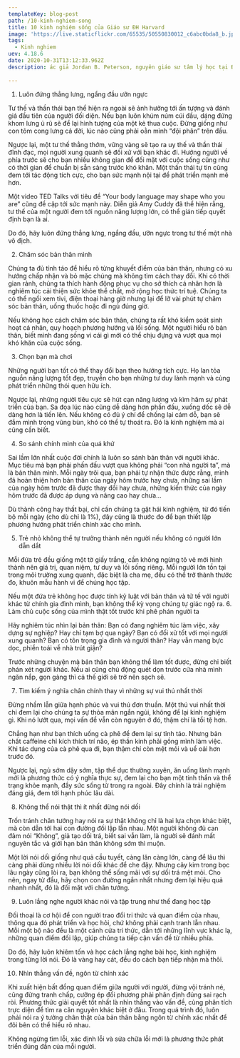 ```yaml
---
templateKey: blog-post
path: /10-kinh-nghiem-song
title: 10 kinh nghiệm sống của Giáo sư ĐH Harvard
image: 'https://live.staticflickr.com/65535/50550830012_c6abc0bda8_b.jpg' 
tags:
  - Kinh nghiem
uev: 4.18.6
date: 2020-10-31T13:12:33.962Z
description: ác giả Jordan B. Peterson, nguyên giáo sư tâm lý học tại Đại học Harvard, đã chia sẻ rằng, với kinh nghiệm sống đúng đắn, con người sẽ tìm thấy sức mạnh nội tại.
 
---
```



1. Luôn đứng thẳng lưng, ngẩng đầu ưỡn ngực

Tư thế và thần thái bạn thể hiện ra ngoài sẽ ảnh hưởng tới ấn tượng và đánh giá đầu tiên của người đối diện. Nếu bạn luôn khúm núm cúi đầu, dáng đứng khom lưng ủ rũ sẽ để lại hình tượng của một kẻ thua cuộc. Đừng giống như con tôm cong lưng cả đời, lúc nào cũng phải oằn mình “đội phân” trên đầu.

Ngược lại, một tư thế thẳng thớm, vững vàng sẽ tạo ra uy thế và thần thái đĩnh đạc, mọi người xung quanh sẽ đối xử với bạn khác đi. Hướng người về phía trước sẽ cho bạn nhiều không gian để đối mặt với cuộc sống cũng như có thời gian để chuẩn bị sẵn sàng trước khó khăn. Một thần thái tự tin cũng đem tới tác động tích cực, cho bạn sức mạnh nội tại để phát triển mạnh mẽ hơn.

Một video TED Talks với tiêu đề “Your body language may shape who you are” cũng đề cập tới sức mạnh này. Diễn giả Amy Cuddy đã thể hiện rằng, tư thế của một người đem tới nguồn năng lượng lớn, có thể gián tiếp quyết định bạn là ai.

Do đó, hãy luôn đứng thẳng lưng, ngẩng đầu, ưỡn ngực trong tư thế một nhà vô địch.

2. Chăm sóc bản thân mình

Chúng ta đủ tỉnh táo để hiểu rõ từng khuyết điểm của bản thân, nhưng có xu hướng chấp nhận và bỏ mặc chúng mà không tìm cách thay đổi. Khi có thời gian rảnh, chúng ta thích hành động phục vụ cho sở thích cá nhân hơn là nghiêm túc cải thiện sức khỏe thể chất, mở rộng học thức trí tuệ. Chúng ta có thể ngồi xem tivi, điện thoại hàng giờ nhưng lại để lỡ vài phút tự chăm sóc bản thân, uống thuốc hoặc đi ngủ đúng giờ.

Nếu không học cách chăm sóc bản thân, chúng ta rất khó kiểm soát sinh hoạt cá nhân, quy hoạch phương hướng và lối sống. Một người hiểu rõ bản thân, biết mình đang sống vì cái gì mới có thể chịu đựng và vượt qua mọi khó khăn của cuộc sống.

3. Chọn bạn mà chơi

Những người bạn tốt có thể thay đổi bạn theo hướng tích cực. Họ lan tỏa nguồn năng lượng tốt đẹp, truyền cho bạn những tư duy lành mạnh và cùng phát triển những thói quen hữu ích.

Ngược lại, những người tiêu cực sẽ hút cạn năng lượng và kìm hãm sự phát triển của bạn. Sa đọa lúc nào cũng dễ dàng hơn phấn đấu, xuống dốc sẽ dễ dàng hơn là tiến lên. Nếu không có đủ ý chí để chống lại cám dỗ, bạn sẽ đắm mình trong vũng bùn, khó có thể tự thoát ra. Đó là kinh nghiệm mà ai cũng cần biết.

4. So sánh chính mình của quá khứ

Sai lầm lớn nhất cuộc đời chính là luôn so sánh bản thân với người khác. Mục tiêu mà bạn phải phấn đấu vượt qua không phải “con nhà người ta”, mà là bản thân mình. Mỗi ngày trôi qua, bạn phải tự nhận thức được rằng, mình đã hoàn thiện hơn bản thân của ngày hôm trước hay chưa, những sai lầm của ngày hôm trước đã được thay đổi hay chưa, những kiến thức của ngày hôm trước đã được áp dụng và nâng cao hay chưa…

Dù thành công hay thất bại, chỉ cần chúng ta gặt hái kinh nghiệm, từ đó tiến bộ mỗi ngày (cho dù chỉ là 1%), đây cũng là thước đo để bạn thiết lập phương hướng phát triển chính xác cho mình.

5. Trẻ nhỏ không thể tự trưởng thành nên người nếu không có người lớn dẫn dắt

Mỗi đứa trẻ đều giống một tờ giấy trắng, cần không ngừng tô vẽ mới hình thành nên giá trị, quan niệm, tư duy và lối sống riêng. Mỗi người lớn tồn tại trong môi trường xung quanh, đặc biệt là cha mẹ, đều có thể trở thành thước đo, khuôn mẫu hành vi để chúng học tập.

Nếu một đứa trẻ không học được tính kỷ luật với bản thân và tử tế với người khác từ chính gia đình mình, bạn không thể kỳ vọng chúng tự giác ngộ ra.
6. Làm chủ cuộc sống của mình thật tốt trước khi phê phán người ta

Hãy nghiêm túc nhìn lại bản thân: Bạn có đang nghiêm túc làm việc, xây dựng sự nghiệp? Hay chỉ tạm bợ qua ngày? Bạn có đối xử tốt với mọi người xung quanh? Bạn có tôn trọng gia đình và người thân? Hay vẫn mang bực dọc, phiền toái về nhà trút giận?

Trước những chuyện mà bản thân bạn không thể làm tốt được, đừng chỉ biết phán xét người khác. Nếu ai cũng chủ động quét dọn trước cửa nhà mình ngăn nắp, gọn gàng thì cả thế giới sẽ trở nên sạch sẽ.

7. Tìm kiếm ý nghĩa chân chính thay vì những sự vui thú nhất thời

Đừng nhầm lẫn giữa hạnh phúc và vui thú đơn thuần. Một thú vui nhất thời chỉ đem lại cho chúng ta sự thỏa mãn ngắn ngủi, không để lại kinh nghiệm gì. Khi nó lướt qua, mọi vấn đề vẫn còn nguyên ở đó, thậm chí là tồi tệ hơn.

Chẳng hạn như bạn thích uống cà phê để đem lại sự tỉnh táo. Nhưng bản chất caffeine chỉ kích thích trí não, ép thần kinh phải gồng mình làm việc. Khi tác dụng của cà phê qua đi, bạn thậm chí còn mệt mỏi và uể oải hơn trước đó.

Ngược lại, ngủ sớm dậy sớm, tập thể dục thường xuyên, ăn uống lành mạnh mới là phương thức có ý nghĩa thực sự, đem lại cho bạn một tinh thần và thể trạng khỏe mạnh, đầy sức sống từ trong ra ngoài. Đây chính là trải nghiệm đáng giá, đem tới hạnh phúc lâu dài.

8. Không thể nói thật thì ít nhất đừng nói dối

Trốn tránh chân tướng hay nói ra sự thật không chỉ là hai lựa chọn khác biệt, mà còn dẫn tới hai con đường đối lập lẫn nhau. Một người không đủ can đảm nói “Không”, giả tạo dối trá, biết sai vẫn làm, là người sẽ đánh mất nguyên tắc và giới hạn bản thân không sớm thì muộn.

Một lời nói dối giống như quả cầu tuyết, càng lăn càng lớn, càng để lâu thì càng phải dùng nhiều lời nói dối khác để che đậy. Nhưng cây kim trong bọc lâu ngày cũng lòi ra, bạn không thể sống mãi với sự dối trá mệt mỏi. Cho nên, ngay từ đầu, hãy chọn con đường ngắn nhất nhưng đem lại hiệu quả nhanh nhất, đó là đối mặt với chân tướng.

9. Luôn lắng nghe người khác nói và tập trung như thể đang học tập

Đối thoại là cơ hội để con người trao đổi tri thức và quan điểm của nhau, thông qua đó phát triển và học hỏi, chứ không phải cạnh tranh lẫn nhau. Mỗi một bộ não đều là một cánh cửa tri thức, dẫn tới những lĩnh vực khác lạ, những quan điểm đối lập, giúp chúng ta tiếp cận vấn đề từ nhiều phía.

Do đó, hãy luôn khiêm tốn và học cách lắng nghe bài học, kinh nghiệm trong từng lời nói. Đó là vàng hay cát, đều do cách bạn tiếp nhận mà thôi.

10. Nhìn thẳng vấn đề, ngôn từ chính xác

Khi xuất hiện bất đồng quan điểm giữa người với người, đừng vội tránh né, cũng đừng tranh chấp, cưỡng ép đối phương phải phân định đúng sai rạch ròi. Phương thức giải quyết tốt nhất là nhìn thẳng vào vấn đề, cùng phân tích trực diện để tìm ra căn nguyên khác biệt ở đâu. Trong quá trình đó, luôn phải nói ra ý tưởng chân thật của bản thân bằng ngôn từ chính xác nhất để đôi bên có thể hiểu rõ nhau.

Không ngừng tìm lỗi, xác định lỗi và sửa chữa lỗi mới là phương thức phát triển đúng đắn của mỗi người.
